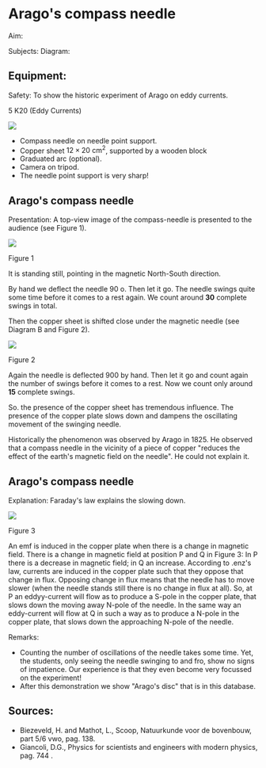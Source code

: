 # Arago's compass needle 

Aim:

Subjects: Diagram:

## Equipment:

Safety:
To show the historic experiment of Arago on eddy currents.

$5 \mathrm{~K} 20$ (Eddy Currents)

![](https://cdn.mathpix.com/cropped/2024_06_24_ed6c82b19080202deb10g-1.jpg?height=933&width=1105&top_left_y=450&top_left_x=610)

- Compass needle on needle point support.
- Copper sheet $12 \times 20 \mathrm{~cm}^{2}$, supported by a wooden block
- Graduated arc (optional).
- Camera on tripod.
- The needle point support is very sharp!


## Arago's compass needle

Presentation: A top-view image of the compass-needle is presented to the audience (see Figure 1).

![](https://cdn.mathpix.com/cropped/2024_06_24_ed6c82b19080202deb10g-2.jpg?height=474&width=948&top_left_y=408&top_left_x=680)

Figure 1

It is standing still, pointing in the magnetic North-South direction.

By hand we deflect the needle 90 o. Then let it go. The needle swings quite some time before it comes to a rest again. We count around $\mathbf{3 0}$ complete swings in total.

Then the copper sheet is shifted close under the magnetic needle (see Diagram B and Figure 2).

![](https://cdn.mathpix.com/cropped/2024_06_24_ed6c82b19080202deb10g-2.jpg?height=469&width=531&top_left_y=1216&top_left_x=891)

Figure 2

Again the needle is deflected 900 by hand. Then let it go and count again the number of swings before it comes to a rest. Now we count only around $\mathbf{1 5}$ complete swings.

So. the presence of the copper sheet has tremendous influence. The presence of the copper plate slows down and dampens the oscillating movement of the swinging needle.

Historically the phenomenon was observed by Arago in 1825. He observed that a compass needle in the vicinity of a piece of copper "reduces the effect of the earth's magnetic field on the needle". He could not explain it.

## Arago's compass needle

Explanation: Faraday's law explains the slowing down.

![](https://cdn.mathpix.com/cropped/2024_06_24_ed6c82b19080202deb10g-3.jpg?height=394&width=485&top_left_y=348&top_left_x=914)

Figure 3

An emf is induced in the copper plate when there is a change in magnetic field. There is a change in magnetic field at position $\mathrm{P}$ and $\mathrm{Q}$ in Figure 3: In $\mathrm{P}$ there is a decrease in magnetic field; in $\mathrm{Q}$ an increase. According to .enz's law, currents are induced in the copper plate such that they oppose that change in flux. Opposing change in flux means that the needle has to move slower (when the needle stands still there is no change in flux at all). So, at $\mathrm{P}$ an eddyy-current will flow as to produce a $\mathrm{S}$-pole in the copper plate, that slows down the moving away $\mathrm{N}$-pole of the needle. In the same way an eddy-current will flow at $\mathrm{Q}$ in such a way as to produce a $\mathrm{N}$-pole in the copper plate, that slows down the approaching $\mathrm{N}$-pole of the needle.

Remarks:

- Counting the number of oscillations of the needle takes some time. Yet, the students, only seeing the needle swinging to and fro, show no signs of impatience. Our experience is that they even become very focussed on the experiment!
- After this demonstration we show "Arago's disc" that is in this database.


## Sources:

- Biezeveld, H. and Mathot, L., Scoop, Natuurkunde voor de bovenbouw, part 5/6 vwo, pag. 138.
- Giancoli, D.G., Physics for scientists and engineers with modern physics, pag. 744 .

